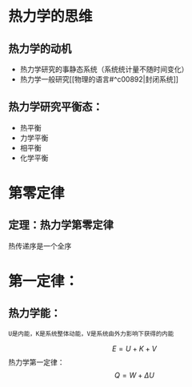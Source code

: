 # 热力学的思维
## 热力学的动机
* 热力学研究的事静态系统（系统统计量不随时间变化）
* 热力学一般研究[[物理的语言#^c00892|封闭系统]]
## 热力学研究平衡态：
* 热平衡
* 力学平衡
* 相平衡
* 化学平衡
# 第零定律
## 定理：热力学第零定律
热传递序是一个全序
# 第一定律：
## 热力学能：
	U是内能，K是系统整体动能，V是系统由外力影响下获得的内能

$$E = U+K+V$$
热力学第一定律：
$$Q = W+\Delta U$$